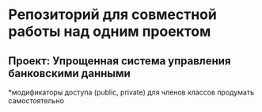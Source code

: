 # Репозиторий для совместной работы над одним проектом
## Проект: Упрощенная система управления банковскими данными


*модификаторы доступа (public, private) для членов классов продумать самостоятельно 
